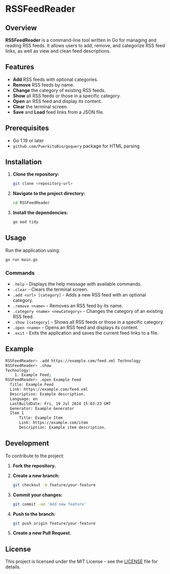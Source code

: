 # RSSFeedReader

## Overview

**RSSFeedReader** is a command-line tool written in Go for managing and reading RSS feeds. It allows users to add, remove, and categorize RSS feed links, as well as view and clean feed descriptions.

## Features

- **Add** RSS feeds with optional categories.
- **Remove** RSS feeds by name.
- **Change** the category of existing RSS feeds.
- **Show** all RSS feeds or those in a specific category.
- **Open** an RSS feed and display its content.
- **Clear** the terminal screen.
- **Save** and **Load** feed links from a JSON file.

## Prerequisites

- Go 1.19 or later
- `github.com/PuerkitoBio/goquery` package for HTML parsing

## Installation

1. **Clone the repository:**

   ```sh
   git clone <repository-url>
   ```

2. **Navigate to the project directory:**

   ```sh
   cd RSSFeedReader
   ```

3. **Install the dependencies:**

   ```sh
   go mod tidy
   ```

## Usage

Run the application using:

```sh
go run main.go
```

### Commands

- `.help` - Displays the help message with available commands.
- `.clear` - Clears the terminal screen.
- `.add <url> [category]` - Adds a new RSS feed with an optional category.
- `.remove <name>` - Removes an RSS feed by its name.
- `.category <name> <newCategory>` - Changes the category of an existing RSS feed.
- `.show [category]` - Shows all RSS feeds or those in a specific category.
- `.open <name>` - Opens an RSS feed and displays its content.
- `.exit` - Exits the application and saves the current feed links to a file.

## Example

```sh
RSSFeedReader> .add https://example.com/feed.xml Technology
RSSFeedReader> .show
Technology:
    1. Example Feed;
RSSFeedReader> .open Example Feed
  Title: Example Feed
  Link: https://example.com/feed.xml
  Description: Example description.
  Language: en
  LastBuildDate: Fri, 19 Jul 2024 15:03:23 GMT
  Generator: Example Generator
  Item 1
      Title: Example Item
      Link: https://example.com/item
      Description: Example item description.
```

## Development

To contribute to the project:

1. **Fork the repository.**
2. **Create a new branch:**

   ```sh
   git checkout -b feature/your-feature
   ```

3. **Commit your changes:**

   ```sh
   git commit -am 'Add new feature'
   ```

4. **Push to the branch:**

   ```sh
   git push origin feature/your-feature
   ```

5. **Create a new Pull Request.**

## License

This project is licensed under the MIT License - see the [LICENSE](LICENSE) file for details.

